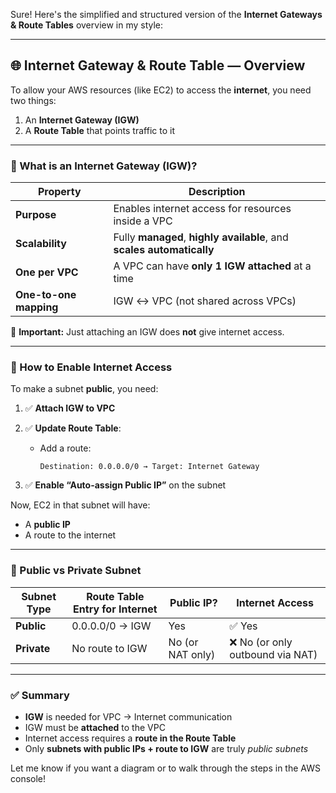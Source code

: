 Sure! Here's the simplified and structured version of the **Internet Gateways & Route Tables** overview in my style:

---

## 🌐 Internet Gateway & Route Table — Overview

To allow your AWS resources (like EC2) to access the **internet**, you need two things:

1. An **Internet Gateway (IGW)**
2. A **Route Table** that points traffic to it

---

### 🔹 What is an Internet Gateway (IGW)?

| Property               | Description                                                           |
| ---------------------- | --------------------------------------------------------------------- |
| **Purpose**            | Enables internet access for resources inside a VPC                    |
| **Scalability**        | Fully **managed**, **highly available**, and **scales automatically** |
| **One per VPC**        | A VPC can have **only 1 IGW attached** at a time                      |
| **One-to-one mapping** | IGW ↔ VPC (not shared across VPCs)                                    |

📌 **Important:** Just attaching an IGW does **not** give internet access.

---

### 🔸 How to Enable Internet Access

To make a subnet **public**, you need:

1. ✅ **Attach IGW to VPC**
2. ✅ **Update Route Table**:

   * Add a route:

     ```
     Destination: 0.0.0.0/0 → Target: Internet Gateway
     ```
3. ✅ **Enable “Auto-assign Public IP”** on the subnet

Now, EC2 in that subnet will have:

* A **public IP**
* A route to the internet

---

### 🔐 Public vs Private Subnet

| Subnet Type | Route Table Entry for Internet | Public IP?       | Internet Access                 |
| ----------- | ------------------------------ | ---------------- | ------------------------------- |
| **Public**  | 0.0.0.0/0 → IGW                | Yes              | ✅ Yes                           |
| **Private** | No route to IGW                | No (or NAT only) | ❌ No (or only outbound via NAT) |

---

### ✅ Summary

* **IGW** is needed for VPC → Internet communication
* IGW must be **attached** to the VPC
* Internet access requires a **route in the Route Table**
* Only **subnets with public IPs + route to IGW** are truly *public subnets*

Let me know if you want a diagram or to walk through the steps in the AWS console!
